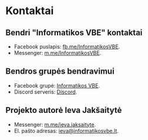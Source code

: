 # Kontaktai

## Bendri "Informatikos VBE" kontaktai

- Facebook puslapis: [fb.me/InformatikosVBE](https://fb.me/InformatikosVBE).
- Messenger: [m.me/InformatikosVBE](https://m.me/InformatikosVBE).

## Bendros grupės bendravimui

- Facebook grupė: [Informatikos VBE](https://www.facebook.com/groups/763460060950942).
- Discord serveris: [Discord](https://discord.gg/VVnnC34NcM).

## Projekto autorė Ieva Jakšaitytė

- Messenger: [m.me/ieva.jaksaityte](http://m.me/ieva.jaksaityte).
- El. pašto adresas: [ieva@informatikosvbe.lt](mailto:ieva@informatikosvbe.lt).
